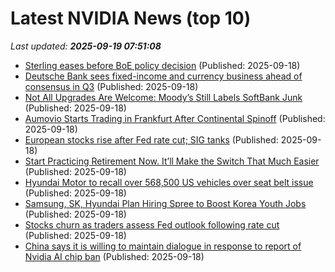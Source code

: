 # Latest NVIDIA News (top 10)
_Last updated: **2025-09-19 07:51:08**_

- [Sterling eases before BoE policy decision](https://biztoc.com/x/8191df05fef7ed31) (Published: 2025-09-18)
- [Deutsche Bank sees fixed-income and currency business ahead of consensus in Q3](https://biztoc.com/x/bf8dc4aed1b95379) (Published: 2025-09-18)
- [Not All Upgrades Are Welcome: Moody’s Still Labels SoftBank Junk](https://biztoc.com/x/f30db29a4a5d52b1) (Published: 2025-09-18)
- [Aumovio Starts Trading in Frankfurt After Continental Spinoff](https://biztoc.com/x/f83c9054ea5b398f) (Published: 2025-09-18)
- [European stocks rise after Fed rate cut; SIG tanks](https://biztoc.com/x/2ac516a679100fd7) (Published: 2025-09-18)
- [Start Practicing Retirement Now. It’ll Make the Switch That Much Easier](https://biztoc.com/x/34b96c6b6f4be39b) (Published: 2025-09-18)
- [Hyundai Motor to recall over 568,500 US vehicles over seat belt issue](https://biztoc.com/x/219f36047b5b2b53) (Published: 2025-09-18)
- [Samsung, SK, Hyundai Plan Hiring Spree to Boost Korea Youth Jobs](https://biztoc.com/x/278747c4020efc28) (Published: 2025-09-18)
- [Stocks churn as traders assess Fed outlook following rate cut](https://biztoc.com/x/1cd6d03a1256163f) (Published: 2025-09-18)
- [China says it is willing to maintain dialogue in response to report of Nvidia AI chip ban](https://economictimes.indiatimes.com/tech/technology/china-says-it-is-willing-to-maintain-dialogue-in-response-to-report-of-nvidia-ai-chip-ban/articleshow/123968499.cms) (Published: 2025-09-18)
